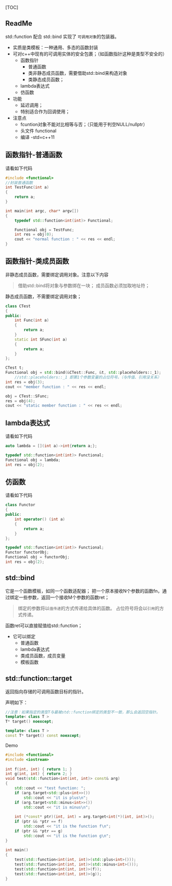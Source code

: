 [TOC]

## ReadMe
std::function 配合 std::bind 实现了 `可调用对象`的包装器。

- 实质是类模板：一种通用、多态的函数封装
- 可对c++中现有的可调用实体的安全包裹；（如函数指针这种是类型不安全的）
	- 函数指针
		- 普通函数
		- 类非静态成员函数，需要借助std::bind来构造对象
		- 类静态成员函数；
	- lambda表达式
	- 仿函数
- 功能
	- 延迟调用；
	- 特别适合作为回调使用；
- 注意点
	- fcuntion对象不能对比相等与否；（只能用于判空NULL/nullptr）
	- 头文件 functional
	- 编译 -std=c++11


## 函数指针-普通函数
请看如下代码
```cpp
#include <functional>  
//封装普通函数  
int TestFunc(int a)
{ 
	return a;
}  

int main(int argc, char* argv[])  
{  
	typedef std::function<int(int)> Functional;

	Functional obj = TestFunc;  
	int res = obj(0);  
	cout << "normal function : " << res << endl;  
}
```

## 函数指针-类成员函数
非静态成员函数，需要绑定调用对象。注意以下内容
> 借助std::bind将对象与参数绑在一块；
> 成员函数必须加取地址符；

静态成员函数，不需要绑定调用对象；
```cpp
class CTest
{   
public:
	int Func(int a)
    {
        return a;
    }
    static int SFunc(int a)  
    {  
        return a;  
    }  
};

CTest t;
Functional obj = std::bind(&CTest::Func, &t, std::placeholders::_1);  
	//std::placeholders::_1 即第1个参数变量的占位符号。（与传值、引用没关系）
int res = obj(3);  
cout << "member function : " << res << endl;  

obj = CTest::SFunc;  
res = obj(4);                                                                                                                           
cout << "static member function : " << res << endl;  
```

## lambda表达式
请看如下代码
```cpp
auto lambda = [](int a)->int{return a;};

typedef std::function<int(int)> Functional;
Functional obj = lambda;
int res = obj(2);  
```



## 仿函数
请看如下代码
```cpp
class Functor  
{  
public:  
    int operator() (int a)  
    {  
        return a;  
    }  
};  

typedef std::function<int(int)> Functional;
Functor functorObj;
Functional obj = functorObj;
int res = obj(2);  
```


## std::bind
它是一个函数模板，如同一个函数适配器；
把一个原本接收N个参数的函数fn，通过绑定一些参数，返回一个接收M个参数的函数ret；
> 绑定的参数将以`值传递`的方式传递给具体的函数。
> 占位符号将会以`引用`的方式传递。

函数ret可以直接赋值给std::function；


- 它可以绑定
	- 普通函数
	- lambda表达式
	- 类成员函数，成员变量
	- 模板函数


## std::function::target 
返回指向存储的可调用函数目标的指针。

声明如下：
```cpp
//注意：如果指定的类型T与最被std::function绑定的类型不一致，那么会返回空指针。
template< class T > 
T* target() noexcept;

template< class T > 
const T* target() const noexcept;
```

Demo
```cpp
#include <functional>
#include <iostream>
 
int f(int, int) { return 1; }
int g(int, int) { return 2; }
void test(std::function<int(int, int)> const& arg)
{
    std::cout << "test function: ";
    if (arg.target<std::plus<int>>())
        std::cout << "it is plus\n";
    if (arg.target<std::minus<int>>())
        std::cout << "it is minus\n";
 
    int (*const* ptr)(int, int) = arg.target<int(*)(int, int)>();
    if (ptr && *ptr == f)
        std::cout << "it is the function f\n";
    if (ptr && *ptr == g)
        std::cout << "it is the function g\n";
}
 
int main()
{
    test(std::function<int(int, int)>(std::plus<int>()));
    test(std::function<int(int, int)>(std::minus<int>()));
    test(std::function<int(int, int)>(f));
    test(std::function<int(int, int)>(g));
}
```
